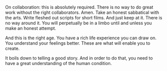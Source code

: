 On collaboration: this is absolutely required. There is no way to do great work without the right collaborators. Amen. Take an honest sabbatical with the arts. Write fleshed out scripts for short films. And just keep at it. There is no way around it. You will perpetually be in a limbo until and unless you make an honest attempt.

And this is the right age. You have a rich life experience you can draw on. You understand your feelings better. These are what will enable you to create.

It boils down to telling a good story. And in order to do that, you need to have a great understanding of the human condition.

